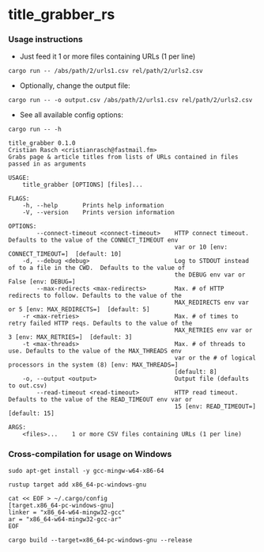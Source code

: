 # title_grabber_rs


### Usage instructions

* Just feed it 1 or more files containing URLs (1 per line)

`cargo run -- /abs/path/2/urls1.csv rel/path/2/urls2.csv`

* Optionally, change the output file:

`cargo run -- -o output.csv /abs/path/2/urls1.csv rel/path/2/urls2.csv`

* See all available config options:

`cargo run -- -h`

    title_grabber 0.1.0
    Cristian Rasch <cristianrasch@fastmail.fm>
    Grabs page & article titles from lists of URLs contained in files passed in as arguments

    USAGE:
        title_grabber [OPTIONS] [files]...

    FLAGS:
        -h, --help       Prints help information
        -V, --version    Prints version information

    OPTIONS:
            --connect-timeout <connect-timeout>    HTTP connect timeout. Defaults to the value of the CONNECT_TIMEOUT env
                                                   var or 10 [env: CONNECT_TIMEOUT=]  [default: 10]
        -d, --debug <debug>                        Log to STDOUT instead of to a file in the CWD.  Defaults to the value of
                                                   the DEBUG env var or False [env: DEBUG=]
            --max-redirects <max-redirects>        Max. # of HTTP redirects to follow. Defaults to the value of the
                                                   MAX_REDIRECTS env var or 5 [env: MAX_REDIRECTS=]  [default: 5]
        -r <max-retries>                           Max. # of times to retry failed HTTP reqs. Defaults to the value of the
                                                   MAX_RETRIES env var or 3 [env: MAX_RETRIES=]  [default: 3]
        -t <max-threads>                           Max. # of threads to use. Defaults to the value of the MAX_THREADS env
                                                   var or the # of logical processors in the system (8) [env: MAX_THREADS=]
                                                   [default: 8]
        -o, --output <output>                      Output file (defaults to out.csv)
            --read-timeout <read-timeout>          HTTP read timeout. Defaults to the value of the READ_TIMEOUT env var or
                                                   15 [env: READ_TIMEOUT=]  [default: 15]

    ARGS:
        <files>...    1 or more CSV files containing URLs (1 per line)

### Cross-compilation for usage on Windows

`sudo apt-get install -y gcc-mingw-w64-x86-64`

`rustup target add x86_64-pc-windows-gnu`

    cat << EOF > ~/.cargo/config
    [target.x86_64-pc-windows-gnu]
    linker = "x86_64-w64-mingw32-gcc"
    ar = "x86_64-w64-mingw32-gcc-ar"
    EOF

`cargo build --target=x86_64-pc-windows-gnu --release`
